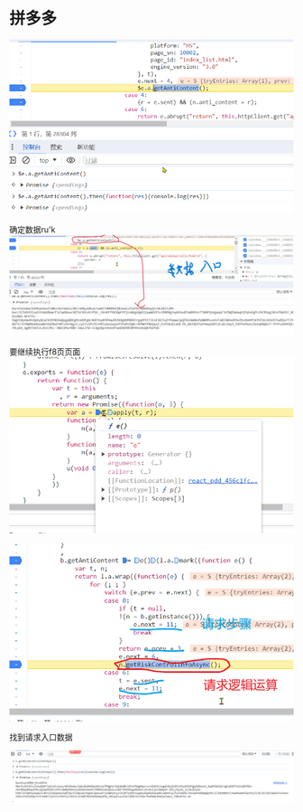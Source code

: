 
# 拼多多

![输入图片说明](/imgs/2023-12-27/vO4e28LkpSqG9PXG.png)

确定数据ru'k
![输入图片说明](/imgs/2023-12-27/xSnVc3GI2KEUqS73.png)

要继续执行f8页页面
![输入图片说明](/imgs/2023-12-27/GO6OiZugYchvr4L7.png)



![输入图片说明](/imgs/2023-12-27/CFF2PgSgb8jRiG93.png)

找到请求入口数据

![输入图片说明](/imgs/2023-12-27/z4lanzasn0cV1wwy.png)


<!--stackedit_data:
eyJkaXNjdXNzaW9ucyI6eyJCRkFSOTVyMHBvaVV3bnRRIjp7In
N0YXJ0IjoxNzksImVuZCI6MTc5LCJ0ZXh0Ijoic3dpdGNoIn19
LCJjb21tZW50cyI6eyJLQ3N3YmxvM0kxcVVVbDZGIjp7ImRpc2
N1c3Npb25JZCI6IkJGQVI5NXIwcG9pVXdudFEiLCJzdWIiOiJn
aDoxMTI1MzExOTgiLCJ0ZXh0Ijoic3dpdGNo55So5rOVIiwiY3
JlYXRlZCI6MTcwMzY1MzIyNjQwNX19LCJoaXN0b3J5IjpbMTU5
NjMxODc4MCwzMTQ4Mjg3NzUsLTE4NDY3MzAyNDIsNjg0Mjk5ND
EwLC0xMjExNjc1NzI0LC02NTE1NDczODksLTY4Mzg2ODcxOCw4
MDk1OTUwNTAsLTEyMzk1ODEyNTEsLTIxNDUzNzk4NDYsMjEzMj
g0MTI5NSwxOTkzMTE1NjU2LDgwNDc5MTUwLC03ODQ1NDk1ODAs
ODE4NTI1ODQwLDg0OTk1MjJdfQ==
-->